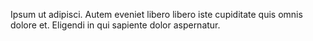 Ipsum ut adipisci. Autem eveniet libero libero iste cupiditate quis omnis dolore et. Eligendi in qui sapiente dolor aspernatur.